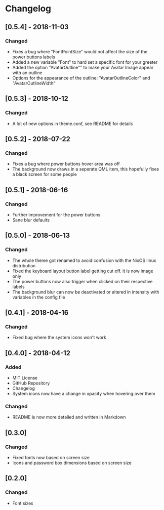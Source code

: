 # Changelog

## [0.5.4] - 2018-11-03

### Changed

- Fixes a bug where "FontPointSize" would not affect the size of the power buttons labels
- Added a new variable "Font" to hard set a specific font for your greeter
- Added the option "AvatarOutline"" to make your Avatar Image appear with an outline
- Options for the appearance of the outline: "AvatarOutlineColor" and "AvatarOutlineWidth"

## [0.5.3] - 2018-10-12

### Changed
- A lot of new options in theme.conf, see README for details

## [0.5.2] - 2018-07-22

### Changed
- Fixes a bug where power buttons hover area was off
- The background now draws in a seperate QML item, this hopefully fixes a black screen for some people

## [0.5.1] - 2018-06-16

### Changed
- Further improvement for the power buttons
- Sane blur defaults

## [0.5.0] - 2018-06-13

### Changed
- The whole theme got renamed to avoid confusion with the NixOS linux distribution
- Fixed the keyboard layout button label getting cut off. It is now image only
- The power buttons now also trigger when clicked on their respective labels
- The background blur can now be deactivated or altered in intensity with variables in the config file

## [0.4.1] - 2018-04-16

### Changed
- Fixed bug where the system icons won't work

## [0.4.0] - 2018-04-12

### Added
- MIT License
- GitHub Repository
- Changelog
- System icons now have a change in opacity when hovering over them

### Changed
- README is now more detailed and written in Markdown

## [0.3.0]

### Changed
- Fixed fonts now based on screen size
- Icons and password box dimensions based on screen size

## [0.2.0]

### Changed
- Font sizes
